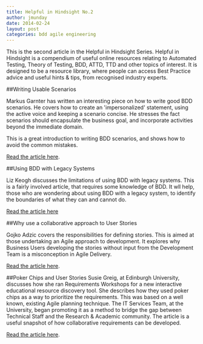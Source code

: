 ```yaml
---
title: Helpful in Hindsight No.2
author: jmunday
date: 2014-02-24
layout: post
categories: bdd agile engineering
---
```


This is the second article in the Helpful in Hindsight Series. Helpful in Hindsight is a compendium of useful online resources relating to Automated Testing, Theory of Testing, BDD, ATTD, TTD and other topics of interest. It is designed to be a resource library, where people can access Best Practice advice and useful hints & tips, from recognised industry experts.

##Writing Usable Scenarios

Markus Garnter has written an interesting piece on how to write good BDD scenarios. He covers how to create an 'impersonalized' statement, using the active voice and keeping a scenario concise. He stresses the fact scenarios should encapsulate the business goal, and incorporate activities beyond the immediate domain.

This is a great introduction to writing BDD scenarios, and shows how to avoid the common mistakes. 

[Read the article here](http://www.shino.de/2014/01/15/2970/).

##Using BDD with Legacy Systems

Liz Keogh discusses the limitations of using BDD with legacy systems. This is a fairly involved article, that requires some knowledge of BDD. It wll help, those who are wondering about using BDD with a legacy system, to identify the boundaries of what they can and cannot do. 

[Read the article here](http://lizkeogh.com/2014/01/22/using-bdd-with-legacy-systems/)

##Why use a collaborative approach to User Stories

Gojko Adzic covers the responsibilities for defining stories. This is aimed at those undertaking an Agile approach to development. It explores why Business Users developing the stories without input from the Development Team is a misconception in Agile Delivery. 

[Read the article here](http://gojko.net/2014/01/13/divide-responsibility-for-defining-stories/).

##Poker Chips and User Stories
Susie Greig, at Edinburgh University, discusses how she ran Requirements Workshops for a new interactive educational resource discovery tool. She describes how they used poker chips as a way to prioritize the requirements. This was based on a well known, existing Agile planning technique. The IT Services Team, at the University, began promoting it as a method to bridge the gap between Technical Staff and the Research & Academic community. The article is a useful snapshot of how collaborative requirements can be developed. 

[Read the article here](http://www.learningservices.is.ed.ac.uk/wordpress/setting-out-on-an-agile-project-journey-part-1-user-stories-and-poker-chips/).
